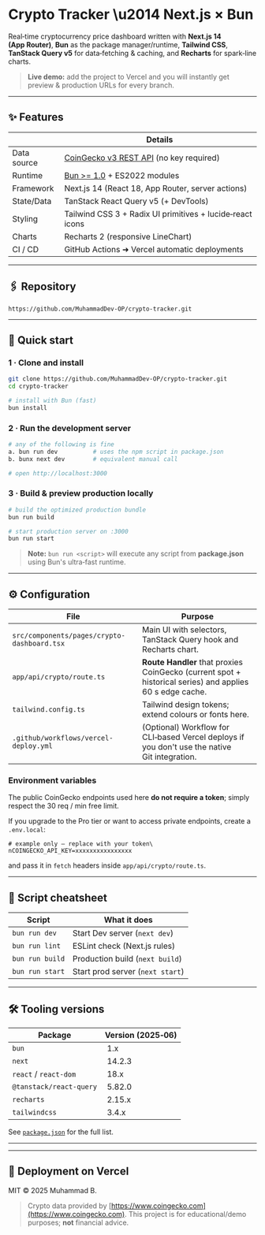 # Crypto Tracker \u2014 Next.js × Bun

Real‑time cryptocurrency price dashboard written with **Next.js 14 (App Router)**, **Bun** as the package manager/runtime, **Tailwind CSS**, **TanStack Query v5** for data‑fetching & caching, and **Recharts** for spark‑line charts.

> **Live demo:** add the project to Vercel and you will instantly get preview & production URLs for every branch.

---

## ✨ Features

|             |  Details                                                                                  |
| ----------- | ----------------------------------------------------------------------------------------- |
| Data source | [CoinGecko v3 REST API](https://www.coingecko.com/en/api/documentation) (no key required) |
| Runtime     | [Bun >= 1.0](https://bun.sh) + ES2022 modules                                             |
| Framework   | Next.js 14 (React 18, App Router, server actions)                                         |
| State/Data  | TanStack React Query v5 (+ DevTools)                                                      |
| Styling     | Tailwind CSS 3 + Radix UI primitives + lucide‑react icons                                 |
| Charts      | Recharts 2 (responsive LineChart)                                                         |
| CI / CD     | GitHub Actions ➜ Vercel automatic deployments                                             |

---

## 🖇️ Repository

```
https://github.com/MuhammadDev-OP/crypto-tracker.git
```

---

## 🚀 Quick start

### 1 · Clone and install

```bash
git clone https://github.com/MuhammadDev-OP/crypto-tracker.git
cd crypto-tracker

# install with Bun (fast)
bun install
```

### 2 · Run the development server

```bash
# any of the following is fine
a. bun run dev          # uses the npm script in package.json
b. bunx next dev        # equivalent manual call

# open http://localhost:3000
```

### 3 · Build & preview production locally

```bash
# build the optimized production bundle
bun run build

# start production server on :3000
bun run start
```

> **Note:** `bun run <script>` will execute any script from **package.json** using Bun's ultra‑fast runtime.

---

## ⚙️ Configuration

| File                                        | Purpose                                                                                                  |
| ------------------------------------------- | -------------------------------------------------------------------------------------------------------- |
| `src/components/pages/crypto-dashboard.tsx` | Main UI with selectors, TanStack Query hook and Recharts chart.                                          |
| `app/api/crypto/route.ts`                   | **Route Handler** that proxies CoinGecko (current spot + historical series) and applies 60 s edge cache. |
| `tailwind.config.ts`                        | Tailwind design tokens; extend colours or fonts here.                                                    |
| `.github/workflows/vercel-deploy.yml`       | (Optional) Workflow for CLI‑based Vercel deploys if you don't use the native Git integration.            |

### Environment variables

The public CoinGecko endpoints used here **do not require a token**; simply respect the 30 req / min free limit.

If you upgrade to the Pro tier or want to access private endpoints, create a `.env.local`:

```env
# example only – replace with your token\ nCOINGECKO_API_KEY=xxxxxxxxxxxxxxxx
```

and pass it in `fetch` headers inside `app/api/crypto/route.ts`.

---

## 📂 Script cheatsheet

| Script          | What it does                     |
| --------------- | -------------------------------- |
| `bun run dev`   | Start Dev server (`next dev`)    |
| `bun run lint`  | ESLint check (Next.js rules)     |
| `bun run build` | Production build (`next build`)  |
| `bun run start` | Start prod server (`next start`) |

---

## 🛠 Tooling versions

| Package                 | Version (2025‑06) |
| ----------------------- | ----------------- |
| `bun`                   |  1.x              |
| `next`                  |  14.2.3           |
| `react` / `react-dom`   |  18.x             |
| `@tanstack/react-query` |  5.82.0           |
| `recharts`              |  2.15.x           |
| `tailwindcss`           |  3.4.x            |

See [`package.json`](./package.json) for the full list.

---
---

## 🚚 Deployment on Vercel


MIT © 2025 Muhammad B.

> Crypto data provided by [https://www.coingecko.com](https://www.coingecko.com). This project is for educational/demo purposes; **not** financial advice.
